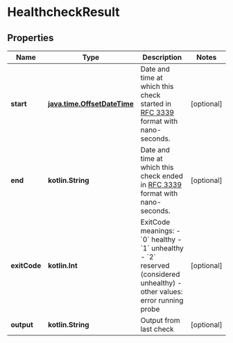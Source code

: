 
# HealthcheckResult

## Properties
| Name | Type | Description | Notes |
| ------------ | ------------- | ------------- | ------------- |
| **start** | [**java.time.OffsetDateTime**](java.time.OffsetDateTime.md) | Date and time at which this check started in [RFC 3339](https://www.ietf.org/rfc/rfc3339.txt) format with nano-seconds.  |  [optional] |
| **end** | **kotlin.String** | Date and time at which this check ended in [RFC 3339](https://www.ietf.org/rfc/rfc3339.txt) format with nano-seconds.  |  [optional] |
| **exitCode** | **kotlin.Int** | ExitCode meanings:  - &#x60;0&#x60; healthy - &#x60;1&#x60; unhealthy - &#x60;2&#x60; reserved (considered unhealthy) - other values: error running probe  |  [optional] |
| **output** | **kotlin.String** | Output from last check |  [optional] |



